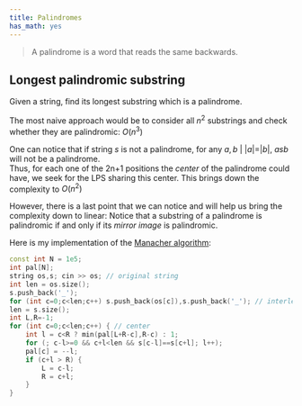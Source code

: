 ```yaml
---
title: Palindromes
has_math: yes
---
```

> A palindrome is a word that reads the same backwards.

## Longest palindromic substring
Given a string, find its longest substring which is a palindrome.  

The most naive approach would be to consider all $n^2$ substrings
and check whether they are palindromic: $O(n^3)$  

One can notice that if string $s$ is not a palindrome,
for any $a,b \ | \ |a|=|b|, \ asb$ will not be a palindrome.  
Thus, for each one of the 2n+1 positions the _center_ of the palindrome
could have, we seek for the LPS sharing this center.
This brings down the complexity to $O(n^2)$

However, there is a last point that we can notice and will help us
bring the complexity down to linear:
Notice that a substring of a palindrome is palindromic if and only if its
_mirror image_ is palindromic.

Here is my implementation of the
[Manacher algorithm](https://en.wikipedia.org/wiki/Longest_palindromic_substring):

```cpp
const int N = 1e5;
int pal[N];
string os,s; cin >> os; // original string
int len = os.size();
s.push_back('_');
for (int c=0;c<len;c++) s.push_back(os[c]),s.push_back('_'); // interleaving
len = s.size();
int L,R=-1;
for (int c=0;c<len;c++) { // center
    int l = c<R ? min(pal[L+R-c],R-c) : 1;
    for (; c-l>=0 && c+l<len && s[c-l]==s[c+l]; l++);
    pal[c] = --l;
    if (c+l > R) {
        L = c-l;
        R = c+l;
    }
}
```
